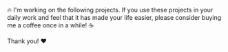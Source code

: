 🔥 I'm working on the following projects. If you use these projects in your daily work and feel that it has made your life easier, please consider buying me a coffee once in a while! ☕ 

Thank you! ❤️
